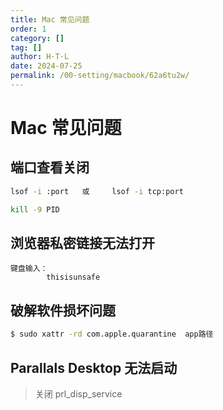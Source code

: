 ```yaml
---
title: Mac 常见问题
order: 1
category: []
tag: []
author: H·T·L
date: 2024-07-25
permalink: /00-setting/macbook/62a6tu2w/
---
```

# Mac 常见问题



## 端口查看关闭

```bash
lsof -i :port   或     lsof -i tcp:port

kill -9 PID
```



## 浏览器私密链接无法打开

```
键盘输入：
		thisisunsafe
```



## 破解软件损坏问题

```sh
$ sudo xattr -rd com.apple.quarantine  app路径
```



## Parallals Desktop 无法启动

>  关闭 prl_disp_service



